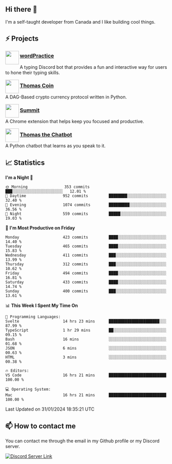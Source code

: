 <h2>Hi there 👋</h2>

<p>I'm a self-taught developer from Canada and I like building cool things.</p>

<h2>⚡ Projects</h2>

<img align="left" src="https://i.imgur.com/BIzs17V.png" width="42" height="42" />
<h3><a target="_blank" href="https://wordpractice.principle.sh/">wordPractice</a></h3>
<p>A typing Discord bot that provides a fun and interactive way for users to hone their typing skills.</p>

<img align="left" src="https://i.imgur.com/4FdQpgN.png" width="42" height="42" />
<h3><a href="https://github.com/principle105/thomas-coin">Thomas Coin</a></h3>
<p>A DAG-Based crypto currency protocol written in Python.</p>

<img align="left" src="https://i.imgur.com/Ly8Atho.png" width="42" height="42" />
<h3><a href="https://summit.sh/">Summit</a></h3>
<p>A Chrome extension that helps keep you focused and productive.</p>

<img align="left" src="https://i.imgur.com/hA9YF2s.png" width="42" height="42" />
<h3><a href="https://github.com/principle105/thomasthechatbot">Thomas the Chatbot</a></h3>
<p>A Python chatbot that learns as you speak to it.</p>

<h2>📈 Statistics</h2>

<!--START_SECTION:waka-->
**I'm a Night 🦉** 

```text
🌞 Morning                353 commits         ███░░░░░░░░░░░░░░░░░░░░░░   12.01 % 
🌆 Daytime                952 commits         ████████░░░░░░░░░░░░░░░░░   32.40 % 
🌃 Evening                1074 commits        █████████░░░░░░░░░░░░░░░░   36.56 % 
🌙 Night                  559 commits         █████░░░░░░░░░░░░░░░░░░░░   19.03 % 
```
📅 **I'm Most Productive on Friday** 

```text
Monday                   423 commits         ████░░░░░░░░░░░░░░░░░░░░░   14.40 % 
Tuesday                  465 commits         ████░░░░░░░░░░░░░░░░░░░░░   15.83 % 
Wednesday                411 commits         ███░░░░░░░░░░░░░░░░░░░░░░   13.99 % 
Thursday                 312 commits         ███░░░░░░░░░░░░░░░░░░░░░░   10.62 % 
Friday                   494 commits         ████░░░░░░░░░░░░░░░░░░░░░   16.81 % 
Saturday                 433 commits         ████░░░░░░░░░░░░░░░░░░░░░   14.74 % 
Sunday                   400 commits         ███░░░░░░░░░░░░░░░░░░░░░░   13.61 % 
```


📊 **This Week I Spent My Time On** 

```text
💬 Programming Languages: 
Svelte                   14 hrs 23 mins      ██████████████████████░░░   87.99 % 
TypeScript               1 hr 29 mins        ██░░░░░░░░░░░░░░░░░░░░░░░   09.15 % 
Bash                     16 mins             ░░░░░░░░░░░░░░░░░░░░░░░░░   01.68 % 
JSON                     6 mins              ░░░░░░░░░░░░░░░░░░░░░░░░░   00.63 % 
HTML                     3 mins              ░░░░░░░░░░░░░░░░░░░░░░░░░   00.38 % 

🔥 Editors: 
VS Code                  16 hrs 21 mins      █████████████████████████   100.00 % 

💻 Operating System: 
Mac                      16 hrs 21 mins      █████████████████████████   100.00 % 
```


 Last Updated on 31/01/2024 18:35:21 UTC
<!--END_SECTION:waka-->

<h2>📫 How to contact me</h2>

You can contact me through the email in my Github profile or my Discord server.

[![Discord Server Link](https://dcbadge.vercel.app/api/server/DHnk46C)](https://discord.gg/DHnk46C)

